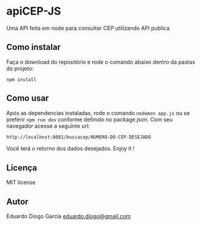 # apiCEP-JS
Uma API feita em node para consultar CEP utilizando API publica

## Como instalar
Faça o download do repositório e rode o comando abaixo dentro da pastas do projeto:

```node
npm install
```

## Como usar
Após as dependencias instaladas, rode o comando `nodemon app.js` ou se preferir `npm run dev` conforme definido no package.json. 
Com seu navegador acesse a seguinte url:

```html
http://localhost:8081/buscacep/NUMERO-DO-CEP-DESEJADO
```

Você terá o retorno dos dados desejados.
Enjoy it !

## Licença
MIT license

## Autor
Eduardo Diogo Garcia
eduardo.diogo@gmail.com
